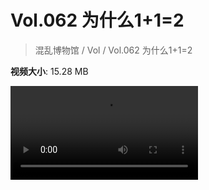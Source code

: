 # Vol.062 为什么1+1=2

> 混乱博物馆 / Vol / Vol.062 为什么1+1=2

**视频大小**: 15.28 MB

<div class="video"><video src="https://file.hsyhx.top/archive/混乱博物馆/Vol/062.mp4" controls preload>🤔 您的浏览器不支持 video 标签</video></div>